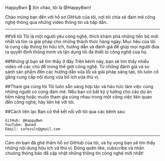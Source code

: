 HappyBwn
👋 Xin chào, tôi là @HappyBwn!

Chào mừng bạn đến với hồ sơ GitHub của tôi, nơi tôi chia sẻ đam mê công nghệ thông qua những video thông tin và hấp dẫn.
*****************
##Về tôi
Tôi là một người yêu công nghệ, thích khám phá những tiến bộ mới nhất và tìm ra giải pháp cho những thách thức hàng ngày. Mục tiêu của tôi là cung cấp thông tin hữu ích, hướng dẫn và đánh giá để giúp mọi người đưa ra quyết định thông minh và tận dụng tối đa thiết bị công nghệ của họ.

##Những gì bạn sẽ tìm thấy ở đây
Trên kênh này, bạn sẽ tìm thấy nhiều video về các chủ đề trong thế giới công nghệ. Từ những đánh giá và so sánh sản phẩm đến các hướng dẫn sửa lỗi và giải pháp sáng tạo, tôi luôn cố gắng cung cấp nội dung vừa bổ ích vừa thú vị.

##Tham gia cùng tôi
Tôi luôn sẵn sàng hợp tác và háo hức làm việc cùng những người có cùng đam mê. Nếu bạn có bất kỳ ý tưởng cho các dự án tiềm năng hoặc muốn tham gia cùng nhau trong một công việc liên quan đến công nghệ, hãy liên hệ với tôi.

##Cách liên lạc
Bạn có thể kết nối với tôi qua các kênh sau:
```
GitHub: @HappyBwn
YouTube: Bwned
Email: safevuln@gmail.com
```
*******************
Cảm ơn bạn đã ghé thăm hồ sơ GitHub của tôi, và hy vọng bạn sẽ tìm thấy những nội dung hữu ích và thú vị. Đừng quên like, subscribe và nhấn chuông thông báo để cập nhật những thông tin công nghệ mới nhất!
